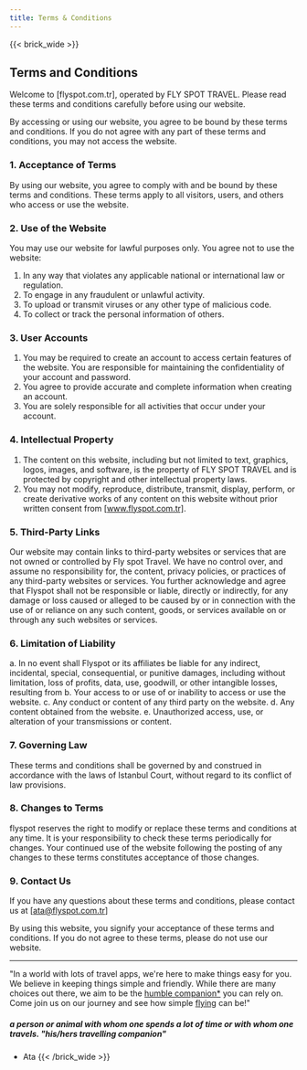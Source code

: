 ```yaml
---
title: Terms & Conditions
---
```

{{< brick_wide >}}

## **Terms and Conditions**

Welcome to [flyspot.com.tr], operated by FLY SPOT TRAVEL. Please read these terms and conditions carefully before using our website.

By accessing or using our website, you agree to be bound by these terms and conditions. If you do not agree with any part of these terms and conditions, you may not access the website.

### **1. Acceptance of Terms**
By using our website, you agree to comply with and be bound by these terms and conditions. These terms apply to all visitors, users, and others who access or use the website.

### **2. Use of the Website**
You may use our website for lawful purposes only. You agree not to use the website:

1. In any way that violates any applicable national or international law or regulation.
1. To engage in any fraudulent or unlawful activity.
1. To upload or transmit viruses or any other type of malicious code.
1. To collect or track the personal information of others.

### **3. User Accounts**
1. You may be required to create an account to access certain features of the website. You are responsible for maintaining the confidentiality of your account and password.
1. You agree to provide accurate and complete information when creating an account.
1. You are solely responsible for all activities that occur under your account.

### **4. Intellectual Property**
1. The content on this website, including but not limited to text, graphics, logos, images, and software, is the property of FLY SPOT TRAVEL and is protected by copyright and other intellectual property laws.
2. You may not modify, reproduce, distribute, transmit, display, perform, or create derivative works of any content on this website without prior written consent from [www.flyspot.com.tr].

### **5. Third-Party Links**
Our website may contain links to third-party websites or services that are not owned or controlled by Fly spot Travel. We have no control over, and assume no responsibility for, the content, privacy policies, or practices of any third-party websites or services. You further acknowledge and agree that Flyspot shall not be responsible or liable, directly or indirectly, for any damage or loss caused or alleged to be caused by or in connection with the use of or reliance on any such content, goods, or services available on or through any such websites or services.

### **6. Limitation of Liability**
a. In no event shall Flyspot or its affiliates be liable for any indirect, incidental, special, consequential, or punitive damages, including without limitation, loss of profits, data, use, goodwill, or other intangible losses, resulting from
b. Your access to or use of or inability to access or use the website.
c. Any conduct or content of any third party on the website.
d. Any content obtained from the website.
e. Unauthorized access, use, or alteration of your transmissions or content.

### **7. Governing Law**
These terms and conditions shall be governed by and construed in accordance with the laws of Istanbul Court, without regard to its conflict of law provisions.

### **8. Changes to Terms**
flyspot reserves the right to modify or replace these terms and conditions at any time. It is your responsibility to check these terms periodically for changes. Your continued use of the website following the posting of any changes to these terms constitutes acceptance of those changes.

### **9. Contact Us**
If you have any questions about these terms and conditions, please contact us at [ata@flyspot.com.tr]

By using this website, you signify your acceptance of these terms and conditions. If you do not agree to these terms, please do not use our website.

---

"In a world with lots of travel apps, we're here to make things easy for you. We believe in keeping things simple and friendly. While there are many choices out there, we aim to be the <u>humble companion*</u> you can rely on. Come join us on our journey and see how simple [flying](paragliding) can be!"
##### a person or animal with whom one spends a lot of time or with whom one travels. "his/hers travelling companion"
- Ata
{{< /brick_wide >}}